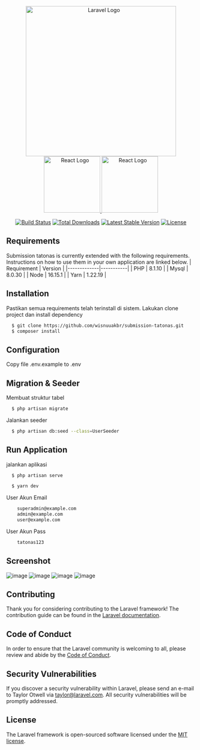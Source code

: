 <p align="center">
<a href="https://laravel.com" target="_blank"><img src="https://raw.githubusercontent.com/laravel/art/master/logo-lockup/5%20SVG/2%20CMYK/1%20Full%20Color/laravel-logolockup-cmyk-red.svg" width="400" alt="Laravel Logo">
</a>
<a href="https://react.dev/" target="_blank"><img src="https://upload.wikimedia.org/wikipedia/commons/thumb/a/a7/React-icon.svg/512px-React-icon.svg.png?20220125121207" width="150" alt="React Logo">
</a>
<a href="https://vitejs.dev/" target="_blank"><img src="https://upload.wikimedia.org/wikipedia/commons/thumb/f/f1/Vitejs-logo.svg/410px-Vitejs-logo.svg.png?20220412224743" width="150" alt="React Logo">
</a>
</p>

<p align="center">
<a href="https://github.com/laravel/framework/actions"><img src="https://github.com/laravel/framework/workflows/tests/badge.svg" alt="Build Status"></a>
<a href="https://packagist.org/packages/laravel/framework"><img src="https://img.shields.io/packagist/dt/laravel/framework" alt="Total Downloads"></a>
<a href="https://packagist.org/packages/laravel/framework"><img src="https://img.shields.io/packagist/v/laravel/framework" alt="Latest Stable Version"></a>
<a href="https://packagist.org/packages/laravel/framework"><img src="https://img.shields.io/packagist/l/laravel/framework" alt="License"></a>
</p>

## Requirements
Submission tatonas is currently extended with the following requirements.  
Instructions on how to use them in your own application are linked below.
| Requirement | Version   |
|-------------|-----------|
| PHP         |   8.1.10  |
| Mysql       |   8.0.30  |
| Node        |  16.15.1  |
| Yarn        |  1.22.19  |
    	    

##  Installation
Pastikan semua requirements telah terinstall di sistem.
Lakukan clone project dan install dependency
```bash
  $ git clone https://github.com/wisnuuakbr/submission-tatonas.git
  $ composer install
```
## Configuration
Copy file .env.example to .env

## Migration & Seeder
Membuat struktur tabel
```bash
  $ php artisan migrate
```
Jalankan seeder
```bash
  $ php artisan db:seed --class=UserSeeder
```

## Run Application
jalankan aplikasi
```bash
  $ php artisan serve
```
```bash
  $ yarn dev
```
User Akun Email
```bash
    superadmin@example.com
    admin@example.com
    user@example.com
```
User Akun Pass
```bash
    tatonas123
```


## Screenshot
![image](https://github.com/wisnuuakbr/submission-tatonas/assets/63099469/1e62166b-4878-4f51-80d9-1d15c4b4e665)
![image](https://github.com/wisnuuakbr/submission-tatonas/assets/63099469/50e2bfe0-3710-4eb4-b073-b979bc8a554c)
![image](https://github.com/wisnuuakbr/submission-tatonas/assets/63099469/9a22e3d7-aec0-4429-8503-dd52cd9d13fe)
![image](https://github.com/wisnuuakbr/submission-tatonas/assets/63099469/2bed3967-3752-4bf6-978d-1ebce6abec90)


## Contributing

Thank you for considering contributing to the Laravel framework! The contribution guide can be found in the [Laravel documentation](https://laravel.com/docs/contributions).

## Code of Conduct

In order to ensure that the Laravel community is welcoming to all, please review and abide by the [Code of Conduct](https://laravel.com/docs/contributions#code-of-conduct).

## Security Vulnerabilities

If you discover a security vulnerability within Laravel, please send an e-mail to Taylor Otwell via [taylor@laravel.com](mailto:taylor@laravel.com). All security vulnerabilities will be promptly addressed.

## License

The Laravel framework is open-sourced software licensed under the [MIT license](https://opensource.org/licenses/MIT).
